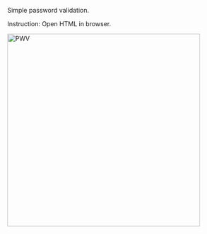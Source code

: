 Simple password validation.

Instruction: Open HTML in browser.

<img width="436" alt="PWV" src="https://user-images.githubusercontent.com/100008570/191365045-8b190928-ef24-4480-997d-1f0cfa5649ae.png">
